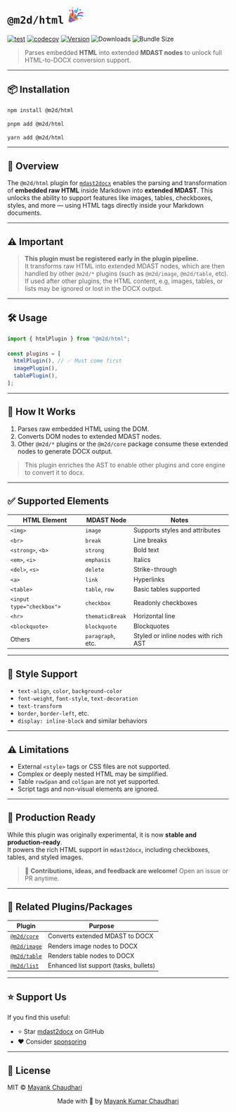 # `@m2d/html` <img src="https://raw.githubusercontent.com/mayank1513/mayank1513/main/popper.png" height="40"/>

[![test](https://github.com/md2docx/html/actions/workflows/test.yml/badge.svg)](https://github.com/md2docx/html/actions/workflows/test.yml)
[![codecov](https://codecov.io/gh/md2docx/html/graph/badge.svg)](https://codecov.io/gh/md2docx/html)
[![Version](https://img.shields.io/npm/v/@m2d/html?color=green)](https://www.npmjs.com/package/@m2d/html)
![Downloads](https://img.shields.io/npm/d18m/@m2d/html)
![Bundle Size](https://img.shields.io/bundlephobia/minzip/@m2d/html)

> Parses embedded **HTML** into extended **MDAST nodes** to unlock full HTML-to-DOCX conversion support.

---

## 📦 Installation

```bash
npm install @m2d/html
```

```bash
pnpm add @m2d/html
```

```bash
yarn add @m2d/html
```

---

## 🚀 Overview

The `@m2d/html` plugin for [`mdast2docx`](https://github.com/mayankchaudhari/mdast2docx) enables the parsing and transformation of **embedded raw HTML** inside Markdown into **extended MDAST**. This unlocks the ability to support features like images, tables, checkboxes, styles, and more — using HTML tags directly inside your Markdown documents.

---

## ⚠️ Important

> **This plugin must be registered early in the plugin pipeline.**  
> It transforms raw HTML into extended MDAST nodes, which are then handled by other `@m2d/*` plugins (such as `@m2d/image`, `@m2d/table`, etc).  
> If used after other plugins, the HTML content, e.g, images, tables, or lists may be ignored or lost in the DOCX output.

---

## 🛠️ Usage

```ts
import { htmlPlugin } from "@m2d/html";

const plugins = [
  htmlPlugin(), // ✅ Must come first
  imagePlugin(),
  tablePlugin(),
];
```

---

## 🧩 How It Works

1. Parses raw embedded HTML using the DOM.
2. Converts DOM nodes to extended MDAST nodes.
3. Other `@m2d/*` plugins or the `@m2d/core` package consume these extended nodes to generate DOCX output.

> This plugin enriches the AST to enable other plugins and core engine to convert it to docx.

---

## ✅ Supported Elements

| HTML Element              | MDAST Node        | Notes                                |
| ------------------------- | ----------------- | ------------------------------------ |
| `<img>`                   | `image`           | Supports styles and attributes       |
| `<br>`                    | `break`           | Line breaks                          |
| `<strong>`, `<b>`         | `strong`          | Bold text                            |
| `<em>`, `<i>`             | `emphasis`        | Italics                              |
| `<del>`, `<s>`            | `delete`          | Strike-through                       |
| `<a>`                     | `link`            | Hyperlinks                           |
| `<table>`                 | `table`, `row`    | Basic tables supported               |
| `<input type="checkbox">` | `checkbox`        | Readonly checkboxes                  |
| `<hr>`                    | `thematicBreak`   | Horizontal line                      |
| `<blockquote>`            | `blockquote`      | Blockquotes                          |
| Others                    | `paragraph`, etc. | Styled or inline nodes with rich AST |

---

## 🎨 Style Support

- `text-align`, `color`, `background-color`
- `font-weight`, `font-style`, `text-decoration`
- `text-transform`
- `border`, `border-left`, etc.
- `display: inline-block` and similar behaviors

---

## ⚠️ Limitations

- External `<style>` tags or CSS files are not supported.
- Complex or deeply nested HTML may be simplified.
- Table `rowSpan` and `colSpan` are not yet supported.
- Script tags and non-visual elements are ignored.

---

## 🧪 Production Ready

While this plugin was originally experimental, it is now **stable and production-ready**.  
It powers the rich HTML support in `mdast2docx`, including checkboxes, tables, and styled images.

> 🧵 **Contributions, ideas, and feedback are welcome!** Open an issue or PR anytime.

---

## 🔌 Related Plugins/Packages

| Plugin                                               | Purpose                                |
| ---------------------------------------------------- | -------------------------------------- |
| [`@m2d/core`](https://npmjs.com/package/@m2d/core)   | Converts extended MDAST to DOCX        |
| [`@m2d/image`](https://npmjs.com/package/@m2d/image) | Renders image nodes to DOCX            |
| [`@m2d/table`](https://npmjs.com/package/@m2d/table) | Renders table nodes to DOCX            |
| [`@m2d/list`](https://npmjs.com/package/@m2d/list)   | Enhanced list support (tasks, bullets) |

---

## ⭐ Support Us

If you find this useful:

- ⭐ Star [mdast2docx](https://github.com/tiny-md/mdast2docx) on GitHub
- ❤️ Consider [sponsoring](https://github.com/sponsors/mayank1513)

---

## 🧾 License

MIT © [Mayank Chaudhari](https://github.com/mayankchaudhari)

<p align="center">Made with 💖 by <a href="https://mayank-chaudhari.vercel.app" target="_blank">Mayank Kumar Chaudhari</a></p>
